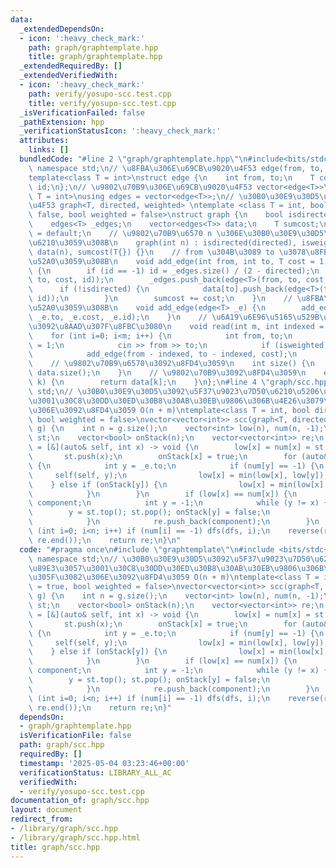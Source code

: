 ```yaml
---
data:
  _extendedDependsOn:
  - icon: ':heavy_check_mark:'
    path: graph/graphtemplate.hpp
    title: graph/graphtemplate.hpp
  _extendedRequiredBy: []
  _extendedVerifiedWith:
  - icon: ':heavy_check_mark:'
    path: verify/yosupo-scc.test.cpp
    title: verify/yosupo-scc.test.cpp
  _isVerificationFailed: false
  _pathExtension: hpp
  _verificationStatusIcon: ':heavy_check_mark:'
  attributes:
    links: []
  bundledCode: "#line 2 \"graph/graphtemplate.hpp\"\n#include<bits/stdc++.h>\nusing\
    \ namespace std;\n// \u8FBA\u306E\u69CB\u9020\u4F53 edge(from, to, cost, id)\n\
    template<class T = int>\nstruct edge {\n    int from, to;\n    T cost;\n    int\
    \ id;\n};\n// \u9802\u70B9\u306E\u69CB\u9020\u4F53 vector<edge<T>>\ntemplate<class\
    \ T = int>\nusing edges = vector<edge<T>>;\n// \u30B0\u30E9\u30D5\u306E\u69CB\u9020\
    \u4F53 graph<T, directed, weighted> \ntemplate <class T = int, bool directed =\
    \ false, bool weighted = false>\nstruct graph {\n    bool isdirected, isweighted;\n\
    \    edges<T> _edges;\n    vector<edges<T>> data;\n    T sumcost;\n    graph()\
    \ = default;\n    // \u9802\u70B9\u6570 n \u306E\u30B0\u30E9\u30D5\u3092\u4F5C\
    \u6210\u3059\u308B\n    graph(int n) : isdirected(directed), isweighted(weighted),\
    \ data(n), sumcost(T{}) {}\n    // from \u304B\u3089 to \u3078\u8FBA\u3092\u8FFD\
    \u52A0\u3059\u308B\n    void add_edge(int from, int to, T cost = 1, int id = -1)\
    \ {\n        if (id == -1) id = _edges.size() / (2 - directed);\n        data[from].push_back(edge<T>(from,\
    \ to, cost, id));\n        _edges.push_back(edge<T>(from, to, cost, id));\n  \
    \      if (!isdirected) {\n            data[to].push_back(edge<T>(to, from, cost,\
    \ id));\n        }\n        sumcost += cost;\n    }\n    // \u8FBA\u3092\u8FFD\
    \u52A0\u3059\u308B\n    void add_edge(edge<T> _e) {\n        add_edge(_e.from,\
    \ _e.to, _e.cost, _e.id);\n    }\n    // \u6A19\u6E96\u5165\u529B\u304B\u3089\u8FBA\
    \u3092\u8AAD\u307F\u8FBC\u3080\n    void read(int m, int indexed = 1) {\n    \
    \    for (int i=0; i<m; i++) {\n            int from, to;\n            T cost\
    \ = 1;\n            cin >> from >> to;\n            if (isweighted) cin >> cost;\n\
    \            add_edge(from - indexed, to - indexed, cost);\n        }\n    }\n\
    \    // \u9802\u70B9\u6570\u3092\u8FD4\u3059\n    int size() {\n        return\
    \ data.size();\n    }\n    // \u9802\u70B9\u3092\u8FD4\u3059\n    edges<T> operator[](int\
    \ k) {\n        return data[k];\n    }\n};\n#line 4 \"graph/scc.hpp\"\nusing namespace\
    \ std;\n// \u30B0\u30E9\u30D5\u3092\u5F37\u9023\u7D50\u6210\u5206\u5206\u89E3\u3057\
    \u3001\u30C8\u30DD\u30ED\u30B8\u30AB\u30EB\u9806\u306B\u4E26\u3079\u305F\u3082\
    \u306E\u3092\u8FD4\u3059 O(n + m)\ntemplate<class T = int, bool directed = true,\
    \ bool weighted = false>\nvector<vector<int>> scc(graph<T, directed, weighted>&\
    \ g) {\n    int n = g.size();\n    vector<int> low(n), num(n, -1);\n    stack<int>\
    \ st;\n    vector<bool> onStack(n);\n    vector<vector<int>> re;\n    auto dfs\
    \ = [&](auto& self, int x) -> void {\n        low[x] = num[x] = st.size();\n \
    \       st.push(x);\n        onStack[x] = true;\n        for (auto& _e : g[x])\
    \ {\n            int y = _e.to;\n            if (num[y] == -1) {\n           \
    \     self(self, y);\n                low[x] = min(low[x], low[y]);\n        \
    \    } else if (onStack[y]) {\n                low[x] = min(low[x], num[y]);\n\
    \            }\n        }\n        if (low[x] == num[x]) {\n            vector<int>\
    \ component;\n            int y = -1;\n            while (y != x) {\n        \
    \        y = st.top(); st.pop(); onStack[y] = false;\n                component.push_back(y);\n\
    \            }\n            re.push_back(component);\n        }\n    };\n    for\
    \ (int i=0; i<n; i++) if (num[i] == -1) dfs(dfs, i);\n    reverse(re.begin(),\
    \ re.end());\n    return re;\n}\n"
  code: "#pragma once\n#include \"graphtemplate\"\n#include <bits/stdc++.h>\nusing\
    \ namespace std;\n// \u30B0\u30E9\u30D5\u3092\u5F37\u9023\u7D50\u6210\u5206\u5206\
    \u89E3\u3057\u3001\u30C8\u30DD\u30ED\u30B8\u30AB\u30EB\u9806\u306B\u4E26\u3079\
    \u305F\u3082\u306E\u3092\u8FD4\u3059 O(n + m)\ntemplate<class T = int, bool directed\
    \ = true, bool weighted = false>\nvector<vector<int>> scc(graph<T, directed, weighted>&\
    \ g) {\n    int n = g.size();\n    vector<int> low(n), num(n, -1);\n    stack<int>\
    \ st;\n    vector<bool> onStack(n);\n    vector<vector<int>> re;\n    auto dfs\
    \ = [&](auto& self, int x) -> void {\n        low[x] = num[x] = st.size();\n \
    \       st.push(x);\n        onStack[x] = true;\n        for (auto& _e : g[x])\
    \ {\n            int y = _e.to;\n            if (num[y] == -1) {\n           \
    \     self(self, y);\n                low[x] = min(low[x], low[y]);\n        \
    \    } else if (onStack[y]) {\n                low[x] = min(low[x], num[y]);\n\
    \            }\n        }\n        if (low[x] == num[x]) {\n            vector<int>\
    \ component;\n            int y = -1;\n            while (y != x) {\n        \
    \        y = st.top(); st.pop(); onStack[y] = false;\n                component.push_back(y);\n\
    \            }\n            re.push_back(component);\n        }\n    };\n    for\
    \ (int i=0; i<n; i++) if (num[i] == -1) dfs(dfs, i);\n    reverse(re.begin(),\
    \ re.end());\n    return re;\n}"
  dependsOn:
  - graph/graphtemplate.hpp
  isVerificationFile: false
  path: graph/scc.hpp
  requiredBy: []
  timestamp: '2025-05-04 03:23:46+00:00'
  verificationStatus: LIBRARY_ALL_AC
  verifiedWith:
  - verify/yosupo-scc.test.cpp
documentation_of: graph/scc.hpp
layout: document
redirect_from:
- /library/graph/scc.hpp
- /library/graph/scc.hpp.html
title: graph/scc.hpp
---
```

